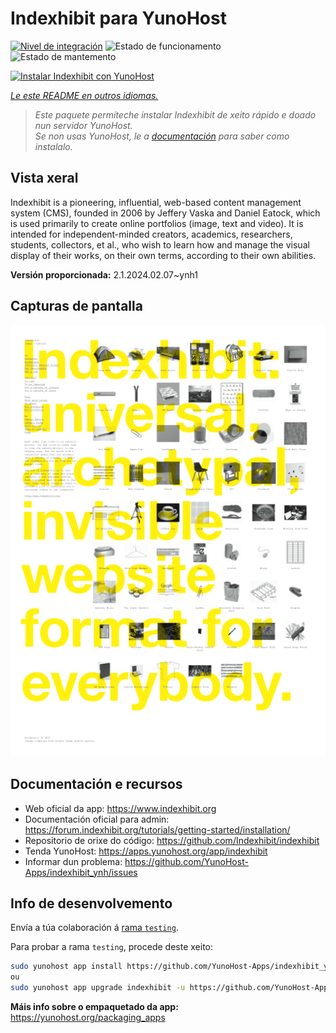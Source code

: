 <!--
NOTA: Este README foi creado automáticamente por <https://github.com/YunoHost/apps/tree/master/tools/readme_generator>
NON debe editarse manualmente.
-->

# Indexhibit para YunoHost

[![Nivel de integración](https://dash.yunohost.org/integration/indexhibit.svg)](https://dash.yunohost.org/appci/app/indexhibit) ![Estado de funcionamento](https://ci-apps.yunohost.org/ci/badges/indexhibit.status.svg) ![Estado de mantemento](https://ci-apps.yunohost.org/ci/badges/indexhibit.maintain.svg)

[![Instalar Indexhibit con YunoHost](https://install-app.yunohost.org/install-with-yunohost.svg)](https://install-app.yunohost.org/?app=indexhibit)

*[Le este README en outros idiomas.](./ALL_README.md)*

> *Este paquete permíteche instalar Indexhibit de xeito rápido e doado nun servidor YunoHost.*  
> *Se non usas YunoHost, le a [documentación](https://yunohost.org/install) para saber como instalalo.*

## Vista xeral

Indexhibit is a pioneering, influential, web-based content management system (CMS), founded in 2006 by Jeffery Vaska and Daniel Eatock, which is used primarily to create online portfolios (image, text and video).
It is intended for independent-minded creators, academics, researchers, students, collectors, et al., who wish to learn how and manage the visual display of their works, on their own terms, according to their own abilities.


**Versión proporcionada:** 2.1.2024.02.07~ynh1

## Capturas de pantalla

![Captura de pantalla de Indexhibit](./doc/screenshots/146_indexhibit.png)

## Documentación e recursos

- Web oficial da app: <https://www.indexhibit.org>
- Documentación oficial para admin: <https://forum.indexhibit.org/tutorials/getting-started/installation/>
- Repositorio de orixe do código: <https://github.com/Indexhibit/indexhibit>
- Tenda YunoHost: <https://apps.yunohost.org/app/indexhibit>
- Informar dun problema: <https://github.com/YunoHost-Apps/indexhibit_ynh/issues>

## Info de desenvolvemento

Envía a túa colaboración á [rama `testing`](https://github.com/YunoHost-Apps/indexhibit_ynh/tree/testing).

Para probar a rama `testing`, procede deste xeito:

```bash
sudo yunohost app install https://github.com/YunoHost-Apps/indexhibit_ynh/tree/testing --debug
ou
sudo yunohost app upgrade indexhibit -u https://github.com/YunoHost-Apps/indexhibit_ynh/tree/testing --debug
```

**Máis info sobre o empaquetado da app:** <https://yunohost.org/packaging_apps>
